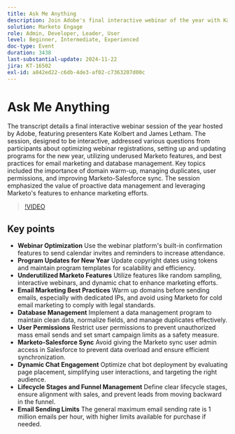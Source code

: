 ```yaml
---
title: Ask Me Anything
description: Join Adobe's final interactive webinar of the year with Kate Kolbert and James Letham, covering webinar optimization, program updates, underutilized Marketo features, email marketing best practices, database management, user permissions, Marketo-Salesforce sync, dynamic chat engagement, and lifecycle stages.
solution: Marketo Engage
role: Admin, Developer, Leader, User
level: Beginner, Intermediate, Experienced
doc-type: Event
duration: 3438
last-substantial-update: 2024-11-22
jira: KT-16502
exl-id: a842ed22-c6db-4de3-af02-c7363207d00c
---
```

# Ask Me Anything

The transcript details a final interactive webinar session of the year hosted by Adobe, featuring presenters Kate Kolbert and James Letham. The session, designed to be interactive, addressed various questions from participants about optimizing webinar registrations, setting up and updating programs for the new year, utilizing underused Marketo features, and best practices for email marketing and database management. Key topics included the importance of domain warm-up, managing duplicates, user permissions, and improving Marketo-Salesforce sync. The session emphasized the value of proactive data management and leveraging Marketo's features to enhance marketing efforts.

>[!VIDEO](https://video.tv.adobe.com/v/3438195/?learn=on&enablevpops)

## Key points

* **Webinar Optimization** Use the webinar platform's built-in confirmation features to send calendar invites and reminders to increase attendance.
* **Program Updates for New Year** Update copyright dates using tokens and maintain program templates for scalability and efficiency.
* **Underutilized Marketo Features** Utilize features like random sampling, interactive webinars, and dynamic chat to enhance marketing efforts.
* **Email Marketing Best Practices** Warm up domains before sending emails, especially with dedicated IPs, and avoid using Marketo for cold email marketing to comply with legal standards.
* **Database Management** Implement a data management program to maintain clean data, normalize fields, and manage duplicates effectively.
* **User Permissions** Restrict user permissions to prevent unauthorized mass email sends and set smart campaign limits as a safety measure.
* **Marketo-Salesforce Sync** Avoid giving the Marketo sync user admin access in Salesforce to prevent data overload and ensure efficient synchronization.
* **Dynamic Chat Engagement** Optimize chat bot deployment by evaluating page placement, simplifying user interactions, and targeting the right audience.
* **Lifecycle Stages and Funnel Management** Define clear lifecycle stages, ensure alignment with sales, and prevent leads from moving backward in the funnel.
* **Email Sending Limits** The general maximum email sending rate is 1 million emails per hour, with higher limits available for purchase if needed.
